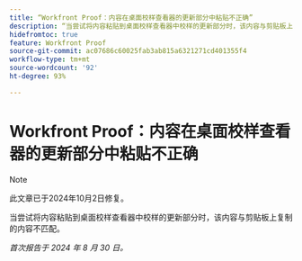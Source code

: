 ```yaml
---
title: “Workfront Proof：内容在桌面校样查看器的更新部分中粘贴不正确”
description: “当尝试将内容粘贴到桌面校样查看器中校样的更新部分时，该内容与剪贴板上复制的内容不匹配。”
hidefromtoc: true
feature: Workfront Proof
source-git-commit: ac07686c60025fab3ab815a6321271cd401355f4
workflow-type: tm+mt
source-wordcount: '92'
ht-degree: 93%

---
```


# Workfront Proof：内容在桌面校样查看器的更新部分中粘贴不正确

>[!NOTE]
>
>此文章已于2024年10月2日修复。

当尝试将内容粘贴到桌面校样查看器中校样的更新部分时，该内容与剪贴板上复制的内容不匹配。

_首次报告于 2024 年 8 月 30 日。_
